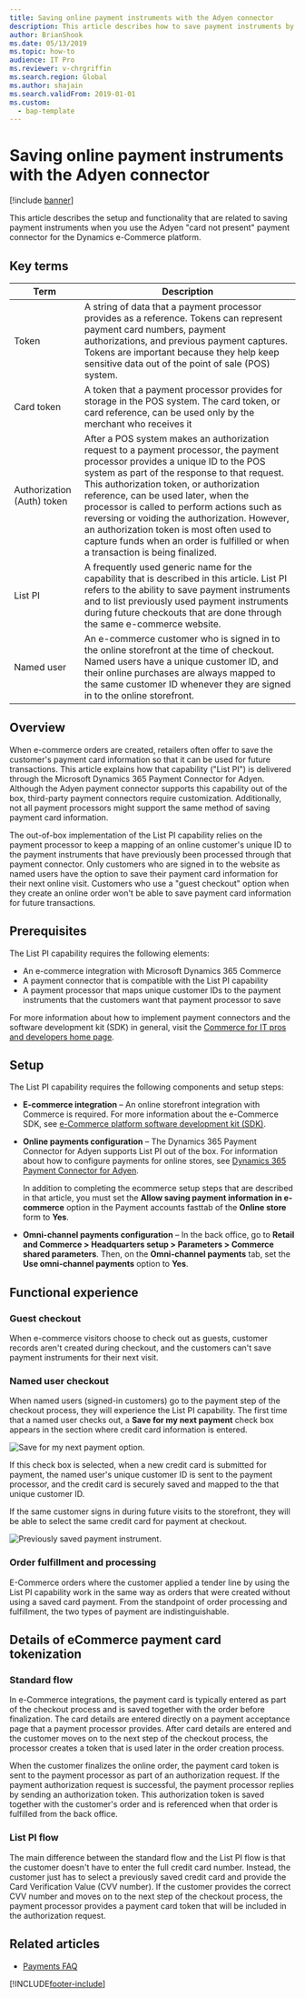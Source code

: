 ```yaml
---
title: Saving online payment instruments with the Adyen connector
description: This article describes how to save payment instruments by using the Adyen connector for e-commerce.
author: BrianShook
ms.date: 05/13/2019
ms.topic: how-to
audience: IT Pro
ms.reviewer: v-chrgriffin
ms.search.region: Global
ms.author: shajain
ms.search.validFrom: 2019-01-01
ms.custom: 
  - bap-template
---
```


# Saving online payment instruments with the Adyen connector

[!include [banner](../includes/banner.md)]

This article describes the setup and functionality that are related to saving payment instruments when you use the Adyen "card not present" payment connector for the Dynamics e-Commerce platform. 

## Key terms

| Term | Description |
|---|---|
| Token | A string of data that a payment processor provides as a reference. Tokens can represent payment card numbers, payment authorizations, and previous payment captures. Tokens are important because they help keep sensitive data out of the point of sale (POS) system. |
| Card token | A token that a payment processor provides for storage in the POS system. The card token, or card reference, can be used only by the merchant who receives it |
| Authorization (Auth) token | After a POS system makes an authorization request to a payment processor, the payment processor provides a unique ID to the POS system as part of the response to that request. This authorization token, or authorization reference, can be used later, when the processor is called to perform actions such as reversing or voiding the authorization. However, an authorization token is most often used to capture funds when an order is fulfilled or when a transaction is being finalized. |
| List PI | A frequently used generic name for the capability that is described in this article. List PI refers to the ability to save payment instruments and to list previously used payment instruments during future checkouts that are done through the same e-commerce website. |
| Named user | An e-commerce customer who is signed in to the online storefront at the time of checkout. Named users have a unique customer ID, and their online purchases are always mapped to the same customer ID whenever they are signed in to the online storefront. |

## Overview

When e-commerce orders are created, retailers often offer to save the customer's payment card information so that it can be used for future transactions. This article explains how that capability ("List PI") is delivered through the Microsoft Dynamics 365 Payment Connector for Adyen. Although the Adyen payment connector supports this capability out of the box, third-party payment connectors require customization. Additionally, not all payment processors might support the same method of saving payment card information. 

The out-of-box implementation of the List PI capability relies on the payment processor to keep a mapping of an online customer's unique ID to the payment instruments that have previously been processed through that payment connector. Only customers who are signed in to the website as named users have the option to save their payment card information for their next online visit. Customers who use a "guest checkout" option when they create an online order won't be able to save payment card information for future transactions. 

## Prerequisites

The List PI capability requires the following elements:

- An e-commerce integration with Microsoft Dynamics 365 Commerce
- A payment connector that is compatible with the List PI capability
- A payment processor that maps unique customer IDs to the payment instruments that the customers want that payment processor to save

For more information about how to implement payment connectors and the software development kit (SDK) in general, visit the [Commerce for IT pros and developers home page](/dynamics365/unified-operations/retail/dev-itpro/dev-retail-home-page#payment-connectors).

## Setup

The List PI capability requires the following components and setup steps:

- **E-commerce integration** – An online storefront integration with Commerce is required. For more information about the e-Commerce SDK, see [e-Commerce platform software development kit (SDK)](/dynamics365/unified-operations/retail/dev-itpro/ecommerce-platform-sdk).
- **Online payments configuration** – The Dynamics 365 Payment Connector for Adyen supports List PI out of the box. For information about how to configure payments for online stores, see [Dynamics 365 Payment Connector for Adyen](/dynamics365/unified-operations/retail/dev-itpro/adyen-connector?tabs=8-1-3#e-commerce). 

    In addition to completing the ecommerce setup steps that are described in that article, you must set the **Allow saving payment information in e-commerce** option in the Payment accounts fasttab of the **Online store** form to **Yes**. 

- **Omni-channel payments configuration** – In the back office, go to **Retail and Commerce \> Headquarters setup \> Parameters \> Commerce shared parameters**. Then, on the **Omni-channel payments** tab, set the **Use omni-channel payments** option to **Yes**. 

## Functional experience

### Guest checkout

When e-commerce visitors choose to check out as guests, customer records aren't created during checkout, and the customers can't save payment instruments for their next visit. 

### Named user checkout

When named users (signed-in customers) go to the payment step of the checkout process, they will experience the List PI capability. The first time that a named user checks out, a **Save for my next payment** check box appears in the section where credit card information is entered. 

![Save for my next payment option.](../media/Payments/Save_PI.png)

If this check box is selected, when a new credit card is submitted for payment, the named user's unique customer ID is sent to the payment processor, and the credit card is securely saved and mapped to the that unique customer ID. 

If the same customer signs in during future visits to the storefront, they will be able to select the same credit card for payment at checkout. 

![Previously saved payment instrument.](../media/Payments/Saved_PI.jpg)

### Order fulfillment and processing

E-Commerce orders where the customer applied a tender line by using the List PI capability work in the same way as orders that were created without using a saved card payment. From the standpoint of order processing and fulfillment, the two types of payment are indistinguishable. 

## Details of eCommerce payment card tokenization

### Standard flow

In e-Commerce integrations, the payment card is typically entered as part of the checkout process and is saved together with the order before finalization. The card details are entered directly on a payment acceptance page that a payment processor provides. After card details are entered and the customer moves on to the next step of the checkout process, the processor creates a token that is used later in the order creation process. 

When the customer finalizes the online order, the payment card token is sent to the payment processor as part of an authorization request. If the payment authorization request is successful, the payment processor replies by sending an authorization token. This authorization token is saved together with the customer's order and is referenced when that order is fulfilled from the back office. 

### List PI flow

The main difference between the standard flow and the List PI flow is that the customer doesn't have to enter the full credit card number. Instead, the customer just has to select a previously saved credit card and provide the Card Verification Value (CVV number). If the customer provides the correct CVV number and moves on to the next step of the checkout process, the payment processor provides a payment card token that will be included in the authorization request. 

## Related articles

- [Payments FAQ](/dynamics365/unified-operations/retail/dev-itpro/payments-retail)


[!INCLUDE[footer-include](../../includes/footer-banner.md)]
